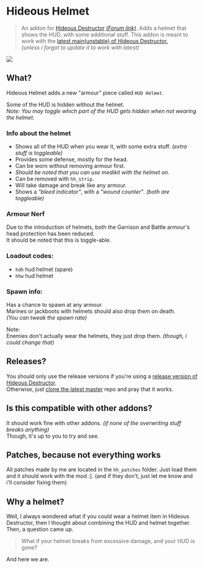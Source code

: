 # Hideous Helmet
> An addon for [Hideous Destructor](https://codeberg.org/mc776/hideousdestructor) [*(Forum link)*](https://forum.zdoom.org/viewtopic.php?f=43&t=12973). Adds a helmet that shows the HUD, with some additional stuff.
> This addon is meant to work with the [latest main(unstable) of Hideous Destructor.](https://codeberg.org/mc776/hideousdestructor/archive/main.zip)\
> *(unless i forgot to update it to work with latest)*

![](https://i.imgur.com/DBRthvZ.png)

## What?
Hideous Helmet adds a new "armour" piece called `HUD Helmet`.

Some of the HUD is hidden without the helmet.\
*Note: You may toggle which part of the HUD gets hidden when not wearing the helmet.*

### Info about the helmet
* Shows all of the HUD when you wear it, with some extra stuff. *(extra stuff is toggleable)*
* Provides some defense, mostly for the head.
* Can be worn without removing armour first.
* *Should be noted that you can use medikit with the helmet on.*
* Can be removed with `hh_strip`.
* Will take damage and break like any armour.
* Shows a *"bleed indicator"*, with a *"wound counter"*. *(both are toggleable)*

### Armour Nerf
Due to the introduction of helmets, both the Garrison and Battle armour's head protection has been reduced.\
It should be noted that this is toggle-able.

### Loadout codes:
* `hdh` hud helmet (spare)
* `hhw` hud helmet

### Spawn info:
Has a chance to spawn at any armour.\
Marines or jackboots with helmets should also drop them on death.\
*(You can tweak the spawn rate)*

Note:\
Enemies don't actually wear the helmets, they just drop them. *(though, i could change that)*

## Releases?
You should only use the release versions if you're using a [release version of Hideous Destructor](https://codeberg.org/mc776/hideousdestructor/releases).\
Otherwise, just [clone the latest master](https://github.com/dastrukar/hideous-helmet/archive/refs/heads/master.zip) repo and pray that it works.

## Is this compatible with other addons?
It should work fine with other addons. *(if none of the overwriting stuff breaks anything)*\
Though, it's up to you to try and see.

## Patches, because not everything works
All patches made by me are located in the `hh_patches` folder. Just load them and it should work with the mod :].
(and if they don't, just let me know and i'll consider fixing them)

## Why a helmet?
Well, I always wondered what if you could wear a helmet item in Hideous Destructor, then I thought about combining the HUD and helmet together.\
Then, a question came up.

> What if your helmet breaks from excessive damage, and your HUD is gone?

And here we are.
